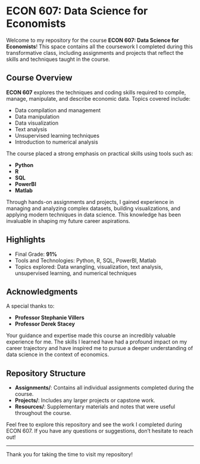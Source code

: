 # ECON 607: Data Science for Economists

Welcome to my repository for the course **ECON 607: Data Science for Economists**! This space contains all the coursework I completed during this transformative class, including assignments and projects that reflect the skills and techniques taught in the course.

## Course Overview
**ECON 607** explores the techniques and coding skills required to compile, manage, manipulate, and describe economic data. Topics covered include:
- Data compilation and management
- Data manipulation
- Data visualization
- Text analysis
- Unsupervised learning techniques
- Introduction to numerical analysis

The course placed a strong emphasis on practical skills using tools such as:
- **Python**
- **R**
- **SQL**
- **PowerBI**
- **Matlab**

Through hands-on assignments and projects, I gained experience in managing and analyzing complex datasets, building visualizations, and applying modern techniques in data science. This knowledge has been invaluable in shaping my future career aspirations.

## Highlights
- Final Grade: **91%**
- Tools and Technologies: Python, R, SQL, PowerBI, Matlab
- Topics explored: Data wrangling, visualization, text analysis, unsupervised learning, and numerical techniques

## Acknowledgments
A special thanks to:
- **Professor Stephanie Villers**
- **Professor Derek Stacey**

Your guidance and expertise made this course an incredibly valuable experience for me. The skills I learned have had a profound impact on my career trajectory and have inspired me to pursue a deeper understanding of data science in the context of economics.

## Repository Structure
- **Assignments/**: Contains all individual assignments completed during the course.
- **Projects/**: Includes any larger projects or capstone work.
- **Resources/**: Supplementary materials and notes that were useful throughout the course.

Feel free to explore this repository and see the work I completed during ECON 607. If you have any questions or suggestions, don’t hesitate to reach out!

---

Thank you for taking the time to visit my repository!
